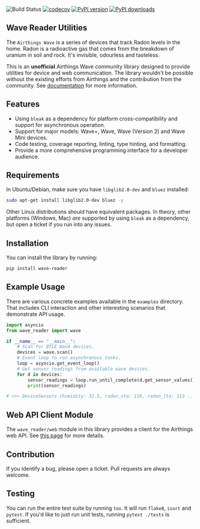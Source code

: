 ![Build Status](https://github.com/ztroop/wave-reader/workflows/Build%20Status/badge.svg)
[![codecov](https://codecov.io/gh/ztroop/wave-reader-utils/branch/master/graph/badge.svg?token=NG9H8YO1ID)](https://codecov.io/gh/ztroop/wave-reader-utils)
[![PyPI version](https://badge.fury.io/py/wave-reader.svg)](https://badge.fury.io/py/wave-reader)
[![PyPI downloads](https://img.shields.io/pypi/dm/wave-reader)](https://pypi.org/project/wave-reader/)

## Wave Reader Utilities

The `Airthings Wave` is a series of devices that track Radon levels in the home. Radon is a radioactive
gas that comes from the breakdown of uranium in soil and rock. It's invisible, odourless and tasteless.

This is an **unofficial** Airthings Wave community library designed to provide utilities for device
and web communication. The library wouldn't be possible without the existing efforts from Airthings
and the contribution from the community. See [documentation](https://ztroop.github.io/wave-reader-utils/)
for more information.

## Features

- Using `bleak` as a dependency for platform cross-compatibility and support for asynchronous operation.
- Support for major models: Wave+, Wave, Wave (Version 2) and Wave Mini devices.
- Code testing, coverage reporting, linting, type hinting, and formatting.
- Provide a more comprehensive programming interface for a developer audience.

## Requirements

In Ubuntu/Debian, make sure you have `libglib2.0-dev` and `bluez` installed:

```sh
sudo apt-get install libglib2.0-dev bluez -y
```

Other Linux distributions should have equivalent packages. In theory, other platforms
(Windows, Mac) _are_ supported by using `bleak` as a dependency, but open a ticket
if you run into any issues.

## Installation

You can install the library by running:

```sh
pip install wave-reader
```

## Example Usage

There are various concrete examples available in the `examples` directory. That includes
CLI interaction and other interesting scenarios that demonstrate API usage.

```python
import asyncio
from wave_reader import wave

if __name__ == "__main__":
    # Scan for BTLE Wave devices.
    devices = wave.scan()
    # Event loop to run asynchronous tasks.
    loop = asyncio.get_event_loop()
    # Get sensor readings from available wave devices.
    for d in devices:
        sensor_readings = loop.run_until_complete(d.get_sensor_values())
        print(sensor_readings)

# >>> DeviceSensors (humidity: 32.5, radon_sta: 116, radon_lta: 113 ...
```

## Web API Client Module

The `wave_reader/web` module in this library provides a client for the Airthings
web API. See [this page](./wave_reader/web/README.md) for more details.

## Contribution

If you identify a bug, please open a ticket. Pull requests are always welcome.

## Testing

You can run the entire test suite by running `tox`. It will run `flake8`, `isort` and `pytest`.
If you'd like to just run unit tests, running `pytest ./tests` is sufficient.
